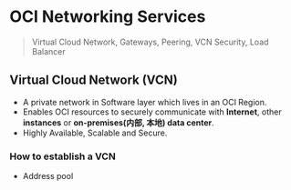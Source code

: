 
# OCI Networking Services


> Virtual Cloud Network, Gateways, Peering, VCN Security, Load Balancer

## Virtual Cloud Network (VCN)

- A private network in Software layer which lives in an OCI Region.
- Enables OCI resources to securely communicate with **Internet**, other **instances** or **on-premises(内部, 本地) data center**.
- Highly Available, Scalable and Secure.

### How to establish a VCN
- Address pool

<!--stackedit_data:
eyJoaXN0b3J5IjpbMTY3Nzc5NDE0OSwxMTI0ODI4MjYwLDQzMD
Q4NTY5MV19
-->